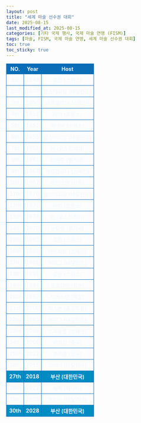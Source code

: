 ```yaml
---
layout: post
title: "세계 마술 선수권 대회"
date: 2025-08-15
last_modified_at: 2025-08-15
categories: [기타 국제 행사, 국제 마술 연맹 (FISM)]
tags: [마술, FISM, 국제 마술 연맹, 세계 마술 선수권 대회]
toc: true
toc_sticky: true
---
```

<style>
        table {
            width: 100%;
            border-collapse: collapse;
            font-size: 14px;
            color: #f0f6fc;
          }
          th, td {
            border: 1px solid #0B6DB7;
            padding: 5px;
            text-align: center;
            font-weight: normal;
          }
</style>
<html>

<head>
    <meta charset="UTF-8">
</head>

<body>
    <table>
        <tr style="background: #0B6DB7;">
            <th style="width: 20%; font-weight: bold;">NO.</th>
            <th style="width: 20%; font-weight: bold;">Year</th>
            <th style="width: 60%; font-weight: bold;">Host</th>
        </tr>
        <tr>
            <th>1st</th>
            <th>1948</th>
            <th>로잔 (스위스)</th>
        </tr>
        <tr>
            <th>2nd</th>
            <th>1949</th>
            <th>암스테르담 (네덜란드)</th>
        </tr>
        <tr>
            <th>3rd</th>
            <th>1950</th>
            <th>바르셀로나 (스페인)</th>
        </tr>
        <tr>
            <th>4th</th>
            <th>1951</th>
            <th>파리 (프랑스)</th>
        </tr>
        <tr>
            <th>5th</th>
            <th>1952</th>
            <th>제네바 (스위스)</th>
        </tr>
        <tr>
            <th>6th</th>
            <th>1955</th>
            <th>암스테르담 (네덜란드)</th>
        </tr>
        <tr>
            <th>7th</th>
            <th>1958</th>
            <th>빈 (오스트리아)</th>
        </tr>
        <tr>
            <th>8th</th>
            <th>1961</th>
            <th>리에주 (벨기에)</th>
        </tr>
        <tr>
            <th>9th</th>
            <th>1964</th>
            <th>바르셀로나 (스페인)</th>
        </tr>
        <tr>
            <th>10th</th>
            <th>1967</th>
            <th>바덴바덴 (서독)</th>
        </tr>
        <tr>
            <th>11th</th>
            <th>1970</th>
            <th>암스테르담 (네덜란드)</th>
        </tr>
        <tr>
            <th>12th</th>
            <th>1973</th>
            <th>파리 (프랑스)</th>
        </tr>
        <tr>
            <th>13th</th>
            <th>1976</th>
            <th>빈 (오스트리아)</th>
        </tr>
        <tr>
            <th>14th</th>
            <th>1979</th>
            <th>브뤼셀 (벨기에)</th>
        </tr>
        <tr>
            <th>15th</th>
            <th>1982</th>
            <th>로잔 (스위스)</th>
        </tr>
        <tr>
            <th>16th</th>
            <th>1985</th>
            <th>마드리드 (스페인)</th>
        </tr>
        <tr>
            <th>17th</th>
            <th>1988</th>
            <th>헤이그 (네덜란드)</th>
        </tr>
        <tr>
            <th>18th</th>
            <th>1991</th>
            <th>로잔 (스위스)</th>
        </tr>
        <tr>
            <th>19th</th>
            <th>1994</th>
            <th>요코하마 (일본)</th>
        </tr>
        <tr>
            <th>20th</th>
            <th>1997</th>
            <th>드레스덴 (독일)</th>
        </tr>
        <tr>
            <th>21st</th>
            <th>2000</th>
            <th>리스본 (포르투갈)</th>
        </tr>
        <tr>
            <th>22nd</th>
            <th>2003</th>
            <th>헤이그 (네덜란드)</th>
        </tr>
        <tr>
            <th>23rd</th>
            <th>2006</th>
            <th>스톡홀름 (스웨덴)</th>
        </tr>
        <tr>
            <th>24th</th>
            <th>2009</th>
            <th>베이징 (중국)</th>
        </tr>
        <tr>
            <th>25th</th>
            <th>2012</th>
            <th>블랙풀 (영국)</th>
        </tr>
        <tr>
            <th>26th</th>
            <th>2015</th>
            <th>리미니 (이탈리아)</th>
        </tr>
        <tr style="background: #008CC3;">
            <th style="font-weight: bold;">27th</th>
            <th style="font-weight: bold;">2018</th>
            <th style="font-weight: bold;">부산 (대한민국)</th>
        </tr>
        <tr>
            <th>28th</th>
            <th>2022</th>
            <th>퀘벡 (캐나다)</th>
        </tr>
        <tr>
            <th>29th</th>
            <th>2025</th>
            <th>토리노 (이탈리아)</th>
        </tr>
        <tr style="background: #008CC3; font-weight: bold;">
            <th style="font-weight: bold;">30th</th>
            <th style="font-weight: bold;">2028</th>
            <th style="font-weight: bold;">부산 (대한민국)</th>
        </tr>
    </table>
</body>

</html>
